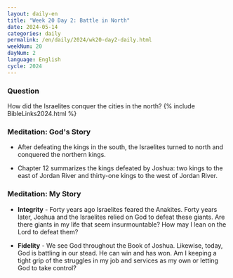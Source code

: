 ```yaml
---
layout: daily-en
title: "Week 20 Day 2: Battle in North"
date: 2024-05-14
categories: daily
permalink: /en/daily/2024/wk20-day2-daily.html
weekNum: 20
dayNum: 2
language: English
cycle: 2024
---
```

### Question     
How did the Israelites conquer the cities in the north?
{% include BibleLinks2024.html %} 

### Meditation: God's Story   
+ After defeating the kings in the south, the Israelites turned to north and conquered the northern kings. 

+ Chapter 12 summarizes the kings defeated by Joshua: two kings to the east of Jordan River and thirty-one kings to the west of Jordan River. 

### Meditation: My Story   
+ **Integrity** - Forty years ago Israelites feared the Anakites. Forty years later, Joshua and the Israelites relied on God to defeat these giants. Are there giants in my life that seem insurmountable? How may I lean on the Lord to defeat them? 

+ **Fidelity** - We see God throughout the Book of Joshua. Likewise, today, God is battling in our stead. He can win and has won. Am I keeping a tight grip of the struggles in my job and services as my own or letting God to take control?

